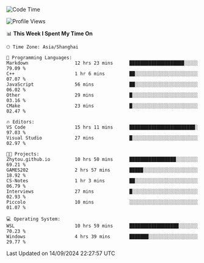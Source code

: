 <!--START_SECTION:waka-->
![Code Time](http://img.shields.io/badge/Code%20Time-1%2C985%20hrs%2039%20mins-blue)

![Profile Views](http://img.shields.io/badge/Profile%20Views-0-blue)

📊 **This Week I Spent My Time On** 

```text
🕑︎ Time Zone: Asia/Shanghai

💬 Programming Languages: 
Markdown                 12 hrs 23 mins      ████████████████████░░░░░   79.09 % 
C++                      1 hr 6 mins         ██░░░░░░░░░░░░░░░░░░░░░░░   07.07 % 
JavaScript               56 mins             ██░░░░░░░░░░░░░░░░░░░░░░░   06.02 % 
Other                    29 mins             █░░░░░░░░░░░░░░░░░░░░░░░░   03.16 % 
CMake                    23 mins             █░░░░░░░░░░░░░░░░░░░░░░░░   02.47 % 

🔥 Editors: 
VS Code                  15 hrs 11 mins      ████████████████████████░   97.03 % 
Visual Studio            27 mins             █░░░░░░░░░░░░░░░░░░░░░░░░   02.97 % 

🐱‍💻 Projects: 
Zhytou.github.io         10 hrs 50 mins      █████████████████░░░░░░░░   69.21 % 
GAMES202                 2 hrs 57 mins       █████░░░░░░░░░░░░░░░░░░░░   18.92 % 
CS-Notes                 1 hr 3 mins         ██░░░░░░░░░░░░░░░░░░░░░░░   06.79 % 
Interviews               27 mins             █░░░░░░░░░░░░░░░░░░░░░░░░   02.93 % 
Piccolo                  10 mins             ░░░░░░░░░░░░░░░░░░░░░░░░░   01.07 % 

💻 Operating System: 
WSL                      10 hrs 59 mins      ██████████████████░░░░░░░   70.23 % 
Windows                  4 hrs 39 mins       ███████░░░░░░░░░░░░░░░░░░   29.77 % 
```


 Last Updated on 14/09/2024 22:27:57 UTC
<!--END_SECTION:waka-->